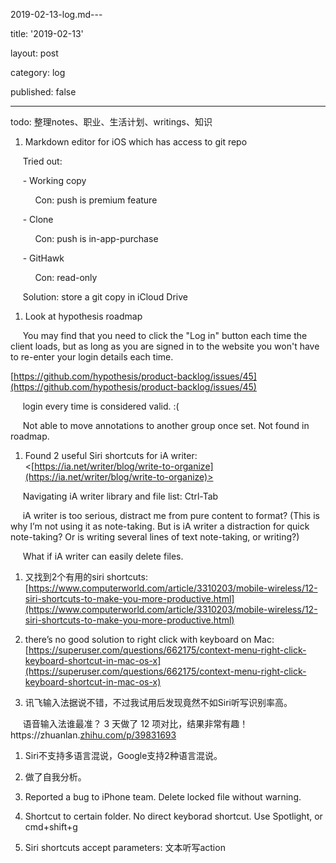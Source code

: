 2019-02-13-log.md---

title: '2019-02-13'

layout: post

category: log

published: false

---

todo: 整理notes、职业、生活计划、writings、知识

1. Markdown editor for iOS which has access to git repo 

     Tried out:

     - Working copy

          Con: push is premium feature

     - Clone

          Con: push is in-app-purchase

     - GitHawk

          Con: read-only

     Solution: store a git copy in iCloud Drive

1. Look at hypothesis roadmap

     You may find that you need to click the "Log in" button each time the client loads, but as long as you are signed in to the website you won't have to re-enter your login details each time.

[https://github.com/hypothesis/product-backlog/issues/45](https://github.com/hypothesis/product-backlog/issues/45)

     login every time is considered valid. :(

     Not able to move annotations to another group once set. Not found in roadmap.

1. Found 2 useful Siri shortcuts for iA writer: <[https://ia.net/writer/blog/write-to-organize](https://ia.net/writer/blog/write-to-organize)>

     Navigating iA writer library and file list: Ctrl-Tab

     iA writer is too serious, distract me from pure content to format? (This is why I’m not using it as note-taking. But is iA writer a distraction for quick note-taking? Or is writing several lines of text note-taking, or writing?)

     What if iA writer can easily delete files.

1. 又找到2个有用的siri shortcuts: [https://www.computerworld.com/article/3310203/mobile-wireless/12-siri-shortcuts-to-make-you-more-productive.html](https://www.computerworld.com/article/3310203/mobile-wireless/12-siri-shortcuts-to-make-you-more-productive.html)

1. there’s no good solution to right click with keyboard on Mac: [https://superuser.com/questions/662175/context-menu-right-click-keyboard-shortcut-in-mac-os-x](https://superuser.com/questions/662175/context-menu-right-click-keyboard-shortcut-in-mac-os-x)

1. 讯飞输入法据说不错，不过我试用后发现竟然不如Siri听写识别率高。

     语音输入法谁最准？ 3 天做了 12 项对比，结果非常有趣！https://zhuanlan.[zhihu.com/p/39831693](http://zhihu.com/p/39831693)

1. Siri不支持多语言混说，Google支持2种语言混说。

1. 做了自我分析。

1. Reported a bug to iPhone team. Delete locked file without warning.

1. Shortcut to certain folder. No direct keyborad shortcut. Use Spotlight, or cmd+shift+g

1. Siri shortcuts accept parameters: 文本听写action
